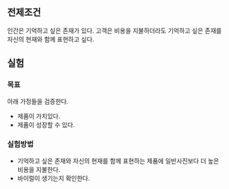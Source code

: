 
## 전제조건
인간은 기억하고 싶은 존재가 있다. 
고객은 비용을 지불하더라도 기억하고 싶은 존재를 자신의 현재와 함께 표현하고 싶다.

## 실험

### 목표
아래 가정들을 검증한다.
- 제품이 가치있다.
- 제품이 성장할 수 있다.

### 실험방법
- 기억하고 싶은 존재와 자신의 현재를 함께 표현하는 제품에 일반사진보다 더 높은 비용을 지불한다.
- 바이럴이 생기는지 확인한다.